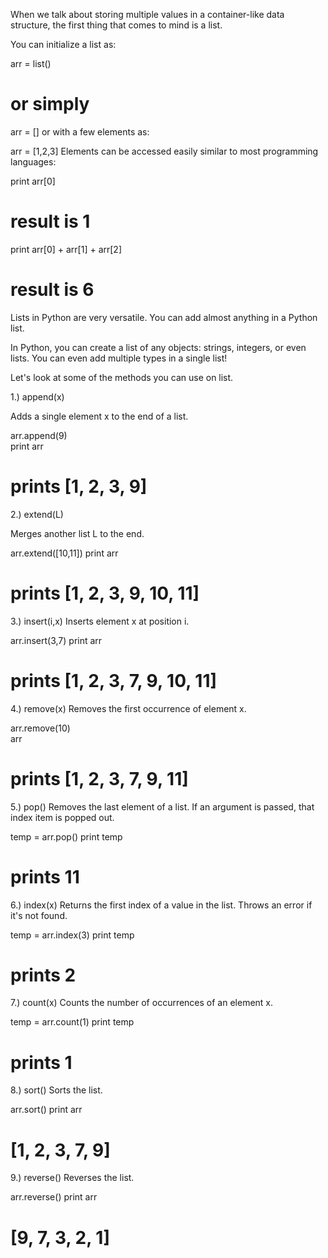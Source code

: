 When we talk about storing multiple values in a container-like data structure, the first thing that comes to mind is a list.

You can initialize a list as:

arr = list()
# or simply
arr = []
or with a few elements as:

arr = [1,2,3]
Elements can be accessed easily similar to most programming languages:

print arr[0]
# result is 1
print arr[0] + arr[1] + arr[2]
# result is 6
Lists in Python are very versatile. You can add almost anything in a Python list.

In Python, you can create a list of any objects: strings, integers, or even lists. You can even add multiple types in a single list!

Let's look at some of the methods you can use on list.

1.) append(x)

Adds a single element x to the end of a list.

arr.append(9)   
print arr  
# prints [1, 2, 3, 9]
2.) extend(L)

Merges another list L to the end.

arr.extend([10,11])
print arr
# prints [1, 2, 3, 9, 10, 11]
3.) insert(i,x)
Inserts element x at position i.

arr.insert(3,7)
print arr
# prints [1, 2, 3, 7, 9, 10, 11]
4.) remove(x)
Removes the first occurrence of element x.

arr.remove(10)  
arr  
# prints [1, 2, 3, 7, 9, 11]
5.) pop()
Removes the last element of a list. If an argument is passed, that index item is popped out.

temp = arr.pop()
print temp 
# prints 11
6.) index(x)
Returns the first index of a value in the list. Throws an error if it's not found.

temp = arr.index(3)
print temp
# prints 2
7.) count(x)
Counts the number of occurrences of an element x.

temp = arr.count(1)
print temp
# prints 1
8.) sort()
Sorts the list.

arr.sort()
print arr
# [1, 2, 3, 7, 9]
9.) reverse()
Reverses the list.

arr.reverse()
print arr
# [9, 7, 3, 2, 1]
